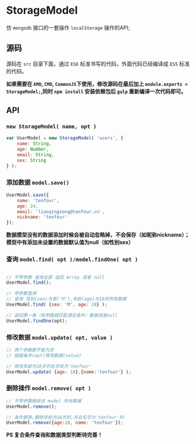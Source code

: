 # StorageModel

仿 `mongodb` 接口的一套操作 `localStorage` 操作的API;

## 源码

源码在 `src` 目录下面，通过 `ES6` 标准书写的代码，外面代码已经编译成 `ES5` 标准的代码。

**如果需要在 `AMD`, `CMD`, `CommonJS`下使用，修改源码在最后加上 `module.exports = StorageModel;`,同时 `npm install` 安装依赖包后 `gulp` 重新编译一次代码即可。**

## API

### `new StorageModel( name, opt )`

```js
var UserModel = new StorageModel( 'users', {
	name: String,
	age: Number,
	email: String,
	sex: String
} );
```

### 添加数据 `model.save()`

```js
UserModel.save({
	name: 'tenfour',
	age: 24,
	email: 'liaoqingsong@tenfour.cn',
	nickname: 'tenfour'
});
```
**数据模型没有的数据添加时候会被自动忽略掉，不会保存（如昵称nickname）；**
**模型中有添加未设置的数据默认值为null（如性别sex）**

### 查询 `model.find( opt )/model.findOne( opt )`

```js

// 不带参数 查询全部 返回 Array 或者 null
UserModel.find();

// 带参数查询
// 查询 性别(sex)为男('M'),年龄(age)为18的所有数据
UserModel.find( {sex: 'M', age: 18} );

// 返回第一条（有参数就匹配满足条件）数据或者null
UserModel.findOne(opt);
```

### 修改数据 `model.update( opt, value )`

```js
// 两个参数都不能为空
// 根据条件(opt)修改数据(value)

// 修改年龄为18岁的名字改为'tenfour'
UserModel.update( {age: 18},{name:'tenfour'} );
```

### 删除操作 `model.remove( opt )`

```js
// 不带参数删除该 model 所有数据
UserModel.remove();

// 条件删除,删除年龄为18岁的,并且名字为'tenfour'的
UserModel.remove({age:18, name: 'tenfour'});

```

**PS 复合条件查询和数据类型判断待完善！**